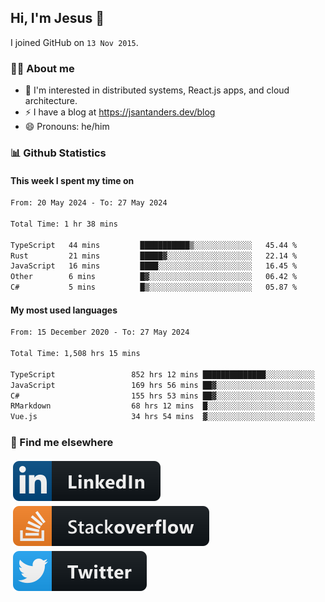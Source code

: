 ## Hi, I'm Jesus 👋

I joined GitHub on `13 Nov 2015`.

<!-- Talking about you -->

### 👨‍💻 About me

- 👦 I'm interested in distributed systems, React.js apps, and cloud architecture.
- ⚡️ I have a blog at <https://jsantanders.dev/blog>
- 😄 Pronouns: he/him

### 📊 Github Statistics

#### This week I spent my time on

<!--START_SECTION:weekly-->

```txt
From: 20 May 2024 - To: 27 May 2024

Total Time: 1 hr 38 mins

TypeScript   44 mins         ███████████▒░░░░░░░░░░░░░   45.44 %
Rust         21 mins         █████▓░░░░░░░░░░░░░░░░░░░   22.14 %
JavaScript   16 mins         ████░░░░░░░░░░░░░░░░░░░░░   16.45 %
Other        6 mins          █▓░░░░░░░░░░░░░░░░░░░░░░░   06.42 %
C#           5 mins          █▒░░░░░░░░░░░░░░░░░░░░░░░   05.87 %
```

<!--END_SECTION:weekly-->

#### My most used languages

<!--START_SECTION:alltime-->

```txt
From: 15 December 2020 - To: 27 May 2024

Total Time: 1,508 hrs 15 mins

TypeScript                 852 hrs 12 mins ██████████████░░░░░░░░░░░   56.50 %
JavaScript                 169 hrs 56 mins ██▓░░░░░░░░░░░░░░░░░░░░░░   11.27 %
C#                         155 hrs 53 mins ██▓░░░░░░░░░░░░░░░░░░░░░░   10.34 %
RMarkdown                  68 hrs 12 mins  █░░░░░░░░░░░░░░░░░░░░░░░░   04.52 %
Vue.js                     34 hrs 54 mins  ▓░░░░░░░░░░░░░░░░░░░░░░░░   02.31 %
```

<!--END_SECTION:alltime-->

### 📢 Find me elsewhere

<p>
  <a target="_blank" href="https://linkedin.com/in/jsantanders">
    <img src="https://github.com/jsantanders/jsantanders/blob/master/img/linkedin.svg" alt="LinkedIn" style="vertical-align:top; margin:4px">
  </a>
  
  <a target="_blank" href="https://stackoverflow.com/users/7318331/jesus-santander">
    <img src="https://github.com/jsantanders/jsantanders/blob/master/img/stackoverflow.svg" alt="StackOverflow" style="vertical-align:top; margin:4px">
  </a>
  
  <a target="_blank" href="http://twitter.com/jsantanders">
    <img src="https://github.com/jsantanders/jsantanders/blob/master/img/twitter.svg" alt="Twitter" style="vertical-align:top; margin:4px">
  </a>
</p>

